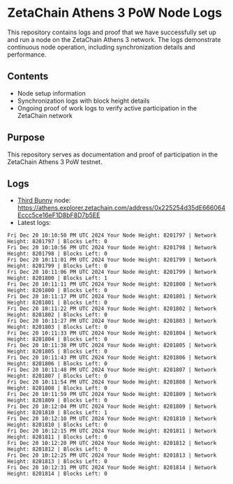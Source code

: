 # ZetaChain Athens 3 PoW Node Logs
This repository contains logs and proof that we have successfully set up and run a node on the ZetaChain Athens 3 network. The logs demonstrate continuous node operation, including synchronization details and performance.

## Contents
- Node setup information
- Synchronization logs with block height details
- Ongoing proof of work logs to verify active participation in the ZetaChain network

## Purpose
This repository serves as documentation and proof of participation in the ZetaChain Athens 3 PoW testnet.

## Logs

- [Third Bunny](https://thirdbunny.xyz/) node: https://athens.explorer.zetachain.com/address/0x225254d35dE666064Eccc5ce16eF1D8bF8D7b5EE
- Latest logs:
```
Fri Dec 20 10:10:50 PM UTC 2024 Your Node Height: 8201797 | Network Height: 8201797 | Blocks Left: 0
Fri Dec 20 10:10:56 PM UTC 2024 Your Node Height: 8201798 | Network Height: 8201798 | Blocks Left: 0
Fri Dec 20 10:11:01 PM UTC 2024 Your Node Height: 8201799 | Network Height: 8201799 | Blocks Left: 0
Fri Dec 20 10:11:06 PM UTC 2024 Your Node Height: 8201799 | Network Height: 8201800 | Blocks Left: 1
Fri Dec 20 10:11:11 PM UTC 2024 Your Node Height: 8201800 | Network Height: 8201800 | Blocks Left: 0
Fri Dec 20 10:11:17 PM UTC 2024 Your Node Height: 8201801 | Network Height: 8201801 | Blocks Left: 0
Fri Dec 20 10:11:22 PM UTC 2024 Your Node Height: 8201802 | Network Height: 8201802 | Blocks Left: 0
Fri Dec 20 10:11:27 PM UTC 2024 Your Node Height: 8201803 | Network Height: 8201803 | Blocks Left: 0
Fri Dec 20 10:11:33 PM UTC 2024 Your Node Height: 8201804 | Network Height: 8201804 | Blocks Left: 0
Fri Dec 20 10:11:38 PM UTC 2024 Your Node Height: 8201805 | Network Height: 8201805 | Blocks Left: 0
Fri Dec 20 10:11:43 PM UTC 2024 Your Node Height: 8201806 | Network Height: 8201806 | Blocks Left: 0
Fri Dec 20 10:11:48 PM UTC 2024 Your Node Height: 8201807 | Network Height: 8201807 | Blocks Left: 0
Fri Dec 20 10:11:54 PM UTC 2024 Your Node Height: 8201808 | Network Height: 8201808 | Blocks Left: 0
Fri Dec 20 10:11:59 PM UTC 2024 Your Node Height: 8201809 | Network Height: 8201809 | Blocks Left: 0
Fri Dec 20 10:12:04 PM UTC 2024 Your Node Height: 8201809 | Network Height: 8201810 | Blocks Left: 1
Fri Dec 20 10:12:10 PM UTC 2024 Your Node Height: 8201810 | Network Height: 8201810 | Blocks Left: 0
Fri Dec 20 10:12:15 PM UTC 2024 Your Node Height: 8201811 | Network Height: 8201811 | Blocks Left: 0
Fri Dec 20 10:12:20 PM UTC 2024 Your Node Height: 8201812 | Network Height: 8201812 | Blocks Left: 0
Fri Dec 20 10:12:25 PM UTC 2024 Your Node Height: 8201813 | Network Height: 8201813 | Blocks Left: 0
Fri Dec 20 10:12:31 PM UTC 2024 Your Node Height: 8201814 | Network Height: 8201814 | Blocks Left: 0
```
